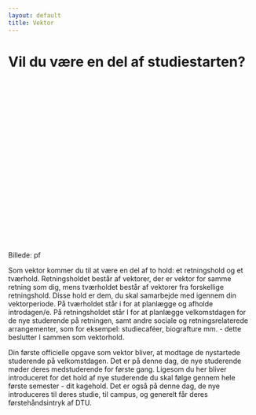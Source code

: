 ```yaml
---
layout: default
title: Vektor
---
```


<h1>Vil du være en del af studiestarten?</h1>

<div id="poster-image" style="height: 335px; background-image: url('/static/img/vektorer2.jpg');">
</div>

<p>Billede: pf </p>


<p>
	Som vektor kommer du til at være en del af to hold: et retningshold og et tværhold. Retningsholdet består af vektorer, der er vektor for samme retning som dig, mens tværholdet består af vektorer fra forskellige retningshold. Disse hold er dem, du skal samarbejde med igennem din vektorperiode. På tværholdet står i for at planlægge og afholde introdagen/e. På retningsholdet står I for at planlægge velkomstdagen for de nye studerende på retningen, samt andre sociale og retningsrelaterede arrangementer, som for eksempel: studiecaféer, biografture mm. - dette beslutter I sammen som vektorhold.
	<!-- GE er også blandet
	Er man vektor for General Engineering kan ens retningshold og tværhold være det samme - vil du gerne vide mere om at være vektor for General Engineering,
	se <a href="/internationale-ture.html">Internationale ture</a> -->
</p>

<p>
	Din første officielle opgave som vektor bliver, at modtage de nystartede studerende på velkomstdagen. Det er på denne dag, de nye studerende møder deres medstuderende for første gang. Ligesom du her bliver introduceret for det hold af nye studerende du skal følge gennem hele første semester - dit kagehold. Det er også på denne dag, de nye introduceres til deres studie, til campus, og generelt får deres førstehåndsintryk af DTU.
</p>




<!-- OLD (2022)
<p>
	Som vektor kommer du til at være en del af to hold: et retningshold og et tværhold. 
	Retningsholdet består af vektorer, der er vektor for samme retning som dig, mens tværholdet består af vektorer fra forskellige retningshold. 
	Disse hold er dem, du skal samarbejde i gennem din vektorperiode. 
	På tværholdet står i for at planlægge og afholde rustur. På retningsholdet står I for at planlægge introdagen for de nye studerende, samt andre retningsrelateret arrangementer, så som studiecaféer, biografture mm. som I beslutter jer for som vektorhold. 
	Hvis man er vektor for General Engineering kan ens retningshold og tværhold være det samme. Hvis du gerne vil vide mere om det at være vektor for General Engineering så se <a href="/internationale-ture.html">Internationale ture</a>
</p>

<p>
	Din første officielle opgave som vektor er at modtage de nystartende på introdagen. 
	Det er denne dag, de nye studerende møder deres medstuderende for første gang, ligesom du introduceres til dit hold af nye studerende, som du skal følge gennem hele første semester. 
	Det er her de nye studerende bliver introduceret til deres studie, til campus og i det hele taget får deres førstehåndsindtryk af DTU. 
</p>

<p>
	For at blive vektor <b>skal</b> du være medlem af PF. 
	Hvis du ikke er det endnu, kan du melde dig ind nede på PF sekretariatet.
-->
